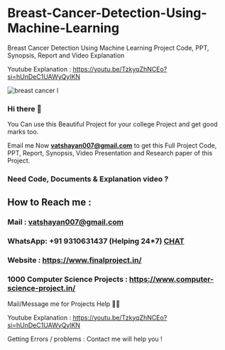 # Breast-Cancer-Detection-Using-Machine-Learning
Breast Cancer Detection Using Machine Learning Project Code, PPT, Synopsis, Report and Video Explanation

Youtube Explanation : https://youtu.be/TzkyqZhNCEo?si=hUnDeC1UAWyQylKN

![breast cancer l](https://github.com/Vatshayan/Breast-Cancer-Detection-Using-Machine-Learning/assets/28294942/cfa6f3ed-cd23-4d80-a638-3158a0d9d8a7)

### Hi there 👋

You Can use this Beautiful Project for your college Project and get good marks too. 

Email me Now **vatshayan007@gmail.com** to get this Full Project Code, PPT, Report, Synopsis, Video Presentation and Research paper of this Project.

### Need Code, Documents & Explanation video ? 

## How to Reach me :

### Mail : vatshayan007@gmail.com 

### WhatsApp: **+91 9310631437** (Helping 24*7) **[CHAT](https://wa.me/message/CHWN2AHCPMAZK1)** 

### Website : https://www.finalproject.in/

### 1000 Computer Science Projects : https://www.computer-science-project.in/

Mail/Message me for Projects Help 🙏🏻

Youtube Explanation : https://youtu.be/TzkyqZhNCEo?si=hUnDeC1UAWyQylKN

Getting Errors / problems : Contact me will help you !
